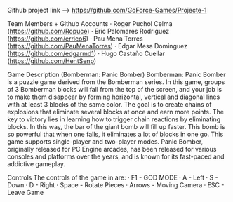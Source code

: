 Github project link --> https://github.com/GoForce-Games/Projecte-1

Team Members + Github Accounts
· Roger Puchol Celma (https://github.com/Ropuce)
· Eric Palomares Rodriguez (https://github.com/errico6)
· Pau Mena Torres (https://github.com/PauMenaTorres)
· Edgar Mesa Dominguez (https://github.com/edgarmd1)
· Hugo Castaño Cuellar (https://github.com/HentSenp)

Game Description (Bomberman: Panic Bomber)
Bomberman: Panic Bomber is a puzzle game derived from the Bomberman series. 
In this game, groups of 3 Bomberman blocks will fall from the top of the screen, 
and your job is to make them disappear by forming horizontal, vertical and diagonal lines with at least 3 blocks of the same color. 
The goal is to create chains of explosions that eliminate several blocks at once and earn more points. 
The key to victory lies in learning how to trigger chain reactions by eliminating blocks. In this way, the bar of the giant bomb will fill up faster. 
This bomb is so powerful that when one falls, it eliminates a lot of blocks in one go. This game supports single-player and two-player modes. 
Panic Bomber, originally released for PC Engine arcades, 
has been released for various consoles and platforms over the years, and is known for its fast-paced and addictive gameplay.
	
Controls
The controls of the game in are:
· F1 - GOD MODE
· A - Left
· S - Down
· D - Right
· Space - Rotate Pieces
· Arrows - Moving Camera
· ESC - Leave Game














